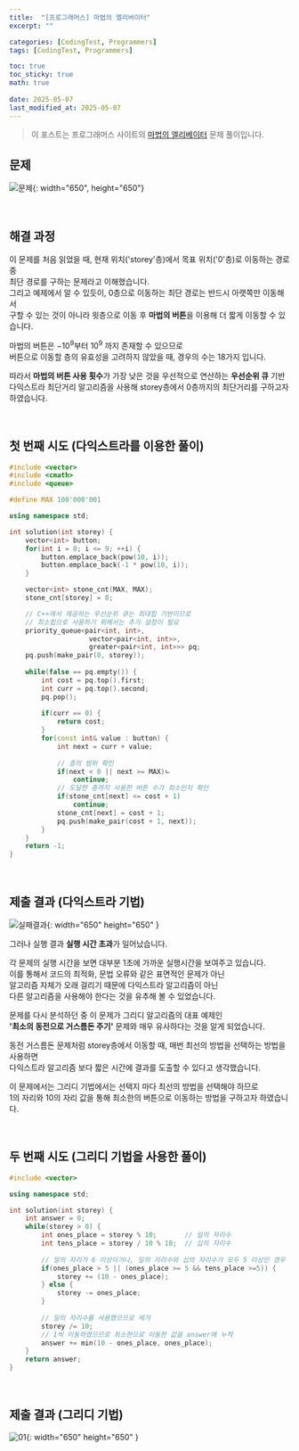 ```yaml
---
title:  "[프로그래머스] 마법의 엘리버이터"
excerpt: ""

categories: [CodingTest, Programmers]
tags: [CodingTest, Programmers]

toc: true
toc_sticky: true
math: true
 
date: 2025-05-07
last_modified_at: 2025-05-07
---
```


> 이 포스트는 프로그래머스 사이트의 [마법의 엘리베이터](https://school.programmers.co.kr/learn/courses/30/lessons/148653) 문제 풀이입니다.  

## 문제

![문제](/assets/img/Programmers/마법의엘리베이터_문제.png){: width="650", height="650"}  

<br/>

## 해결 과정

이 문제를 처음 읽었을 때, 현재 위치('storey'층)에서 목표 위치('0'층)로 이동하는 경로 중  
최단 경로를 구하는 문제라고 이해했습니다.  
그리고 예제에서 알 수 있듯이, 0층으로 이동하는 최단 경로는 반드시 아랫쪽만 이동해서  
구할 수 있는 것이 아니라 윗층으로 이동 후 **마법의 버튼**을 이용해 더 짧게 이동할 수 있습니다.  

마법의 버튼은 $-10^9$부터 $10^9$ 까지 존재할 수 있으므로  
버튼으로 이동할 층의 유효성을 고려하지 않았을 때, 경우의 수는 18가지 입니다.  

따라서 **마법의 버튼 사용 횟수**가 가장 낮은 것을 우선적으로 연산하는 **우선순위 큐** 기반  
다익스트라 최단거리 알고리즘을 사용해 storey층에서 0층까지의 최단거리를 구하고자 하였습니다.  

<br/>

## 첫 번째 시도 (다익스트라를 이용한 풀이)

```c++
#include <vector>
#include <cmath>
#include <queue>

#define MAX 100'000'001

using namespace std;

int solution(int storey) {
    vector<int> button;
    for(int i = 0; i <= 9; ++i) {
        button.emplace_back(pow(10, i));
        button.emplace_back(-1 * pow(10, i));
    }

    vector<int> stone_cnt(MAX, MAX);
    stone_cnt[storey] = 0;

    // C++에서 제공하는 우선순위 큐는 최대힙 기반이므로  
    // 최소힙으로 사용하기 위해서는 추가 설정이 필요
    priority_queue<pair<int, int>, 
                    vector<pair<int, int>>,     
                    greater<pair<int, int>>> pq;
    pq.push(make_pair(0, storey));
    
    while(false == pq.empty()) {
        int cost = pq.top().first;
        int curr = pq.top().second;
        pq.pop();
        
        if(curr == 0) {
            return cost;
        }
        for(const int& value : button) {
            int next = curr + value;
            
            // 층의 범위 확인
            if(next < 0 || next >= MAX)ㄴ
                continue;
            // 도달한 층까지 사용한 버튼 수가 최소인지 확인
            if(stone_cnt[next] <= cost + 1)
                continue;
            stone_cnt[next] = cost + 1;
            pq.push(make_pair(cost + 1, next));
        }
    }
    return -1;
}
```

<br/>

## 제출 결과 (다익스트라 기법)

![실패결과](/assets/img/Programmers/마법의엘리베이터_실패.png){: width="650" height="650" }  

그러나 실행 결과 **실행 시간 초과**가 일어났습니다.  

각 문제의 실행 시간을 보면 대부분 1초에 가까운 실행시간을 보여주고 있습니다.  
이를 통해서 코드의 최적화, 문법 오류와 같은 표면적인 문제가 아닌  
알고리즘 자체가 오래 걸리기 때문에 다익스트라 알고리즘이 아닌  
다른 알고리즘을 사용해야 한다는 것을 유추해 볼 수 있었습니다.  

문제를 다시 분석하던 중 이 문제가 그리디 알고리즘의 대표 예제인  
**'최소의 동전으로 거스름돈 주기'** 문제와 매우 유사하다는 것을 알게 되었습니다.  

동전 거스름돈 문제처럼 storey층에서 이동할 때, 매번 최선의 방법을 선택하는 방법을 사용하면  
다익스트라 알고리즘 보다 짧은 시간에 결과를 도출할 수 있다고 생각했습니다.  

이 문제에서는 그리디 기법에서는 선택지 마다 최선의 방법을 선택해야 하므로  
1의 자리와 10의 자리 값을 통해 최소한의 버튼으로 이동하는 방법을 구하고자 하였습니다.  

<br/>

## 두 번째 시도 (그리디 기법을 사용한 풀이)

```c++
#include <vector>

using namespace std;

int solution(int storey) {
    int answer = 0;
    while(storey > 0) {
        int ones_place = storey % 10;       // 일의 자리수
        int tens_place = storey / 10 % 10;  // 십의 자리수
        
        // 일의 자리가 6 이상이거나, 일의 자리수와 십의 자리수가 모두 5 이상인 경우
        if(ones_place > 5 || (ones_place >= 5 && tens_place >=5)) {
            storey += (10 - ones_place);
        } else {
            storey -= ones_place;
        }
        
        // 일의 자리수를 사용했으므로 제거
        storey /= 10;
        // 1씩 이동하였으므로 최소한으로 이동한 값을 answer에 누적
        answer += min(10 - ones_place, ones_place);
    }
    return answer;
}
```

<br/>

## 제출 결과 (그리디 기법)

![01](/assets/img/Programmers/마법의엘리베이터_결과.png){: width="650" height="650" }  